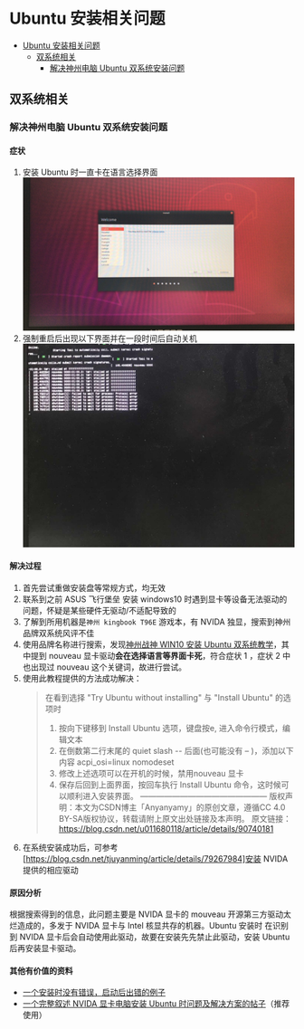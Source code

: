 # Ubuntu 安装相关问题

<!-- @import "[TOC]" {cmd="toc" depthFrom=1 depthTo=3 orderedList=false} -->

<!-- code_chunk_output -->

- [Ubuntu 安装相关问题](#ubuntu-安装相关问题)
  - [双系统相关](#双系统相关)
    - [解决神州电脑 Ubuntu 双系统安装问题](#解决神州电脑-ubuntu-双系统安装问题)

<!-- /code_chunk_output -->


## 双系统相关

### 解决神州电脑 Ubuntu 双系统安装问题

#### 症状

1. 安装 Ubuntu 时一直卡在语言选择界面
    ![](./ubuntu-images/卡死-语言选择.jpg)
2. 强制重启后出现以下界面并在一段时间后自动关机
    ![](./ubuntu-images/卡死-自动关机.jpg)

#### 解决过程
1. 首先尝试重做安装盘等常规方式，均无效
2. 联系到之前 ASUS 飞行堡垒 安装 windows10 时遇到显卡等设备无法驱动的问题，怀疑是某些硬件无驱动/不适配导致的
3. 了解到所用机器是`神州 kingbook T96E` 游戏本，有 NVIDA 独显，搜索到神州品牌双系统风评不佳
4. 使用品牌名称进行搜索，发现[神州战神 WIN10 安装 Ubuntu 双系统教学](https://blog.csdn.net/u011680118/article/details/90740181)，其中提到 nouveau 显卡驱动**会在选择语言等界面卡死**，符合症状 1 ，症状 2 中也出现过 nouveau 这个关键词，故进行尝试。
5. 使用此教程提供的方法成功解决：
    >在看到选择 "Try Ubuntu without installing" 与 "Install Ubuntu" 的选项时
    >1. 按向下键移到 Install Ubuntu 选项，键盘按e, 进入命令行模式，编辑文本
    >2. 在倒数第二行末尾的 quiet slash -- 后面(也可能没有 – )，添加以下内容
    >   acpi_osi=linux nomodeset
    >3. 修改上述选项可以在开机的时候，禁用nouveau 显卡 
    >4. 保存后回到上面界面，按回车执行 Install Ubuntu 命令，这时候可以顺利进入安装界面。
    >————————————————
    >版权声明：本文为CSDN博主「Anyanyamy」的原创文章，遵循CC 4.0 BY-SA版权协议，转载请附上原文出处链接及本声明。
    >原文链接：https://blog.csdn.net/u011680118/article/details/90740181
6. 在系统安装成功后，可参考[https://blog.csdn.net/tjuyanming/article/details/79267984]安装 NVIDA 提供的相应驱动

#### 原因分析

根据搜索得到的信息，此问题主要是 NVIDA 显卡的 mouveau 开源第三方驱动太烂造成的，多发于 NVIDA 显卡与 Intel 核显共存的机器。Ubuntu 安装时 在识别到 NVIDA 显卡后会自动使用此驱动，故要在安装先先禁止此驱动，安装 Ubuntu 后再安装显卡驱动。

#### 其他有价值的资料

* [一个安装时没有错误，启动后出错的例子](https://blog.csdn.net/qq_36090423/article/details/80141195)
* [一个完整叙述 NVIDA 显卡电脑安装 Ubuntu 时问题及解决方案的帖子](https://blog.csdn.net/ysy950803/article/details/78507892?utm_medium=distribute.pc_relevant_t0.none-task-blog-BlogCommendFromMachineLearnPai2-1.compare)（推荐使用）